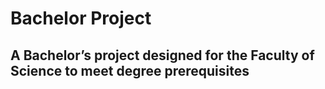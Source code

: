 # Bachelor Project

## A Bachelor’s project designed for the Faculty of Science to meet degree prerequisites
